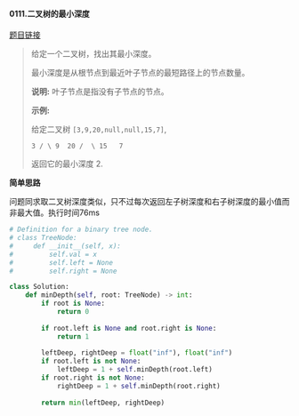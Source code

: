 #### 0111.二叉树的最小深度


[题目链接](https://leetcode-cn.com/problems/minimum-depth-of-binary-tree)


> 给定一个二叉树，找出其最小深度。
>
> 最小深度是从根节点到最近叶子节点的最短路径上的节点数量。
>
> **说明:** 叶子节点是指没有子节点的节点。
>
> **示例:**
>
> 给定二叉树 `[3,9,20,null,null,15,7]`,
>
> `
>     3
>    / \
>   9  20
>     /  \
>    15   7
> `
>
> 返回它的最小深度  2.

**简单思路**

问题同求取二叉树深度类似，只不过每次返回左子树深度和右子树深度的最小值而非最大值。执行时间76ms

```python
# Definition for a binary tree node.
# class TreeNode:
#     def __init__(self, x):
#         self.val = x
#         self.left = None
#         self.right = None

class Solution:
    def minDepth(self, root: TreeNode) -> int:
        if root is None:
            return 0
        
        if root.left is None and root.right is None:
            return 1
        
        leftDeep, rightDeep = float("inf"), float("inf")
        if root.left is not None:
            leftDeep = 1 + self.minDepth(root.left)
        if root.right is not None:
            rightDeep = 1 + self.minDepth(root.right)
        
        return min(leftDeep, rightDeep)
```



